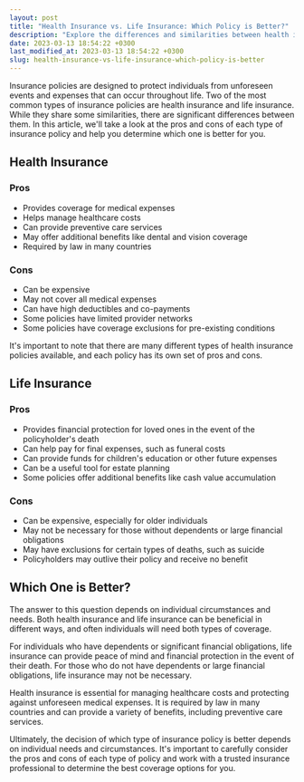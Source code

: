 ```yaml
---
layout: post
title: "Health Insurance vs. Life Insurance: Which Policy is Better?"
description: "Explore the differences and similarities between health insurance and life insurance policies to determine which one suits your needs best."
date: 2023-03-13 18:54:22 +0300last_modified_at: 2023-03-13 18:54:22 +0300
slug: health-insurance-vs-life-insurance-which-policy-is-better
---
```

Insurance policies are designed to protect individuals from unforeseen events and expenses that can occur throughout life. Two of the most common types of insurance policies are health insurance and life insurance. While they share some similarities, there are significant differences between them. In this article, we'll take a look at the pros and cons of each type of insurance policy and help you determine which one is better for you.

## Health Insurance

### Pros

*   Provides coverage for medical expenses
*   Helps manage healthcare costs
*   Can provide preventive care services
*   May offer additional benefits like dental and vision coverage
*   Required by law in many countries

### Cons

*   Can be expensive
*   May not cover all medical expenses
*   Can have high deductibles and co-payments
*   Some policies have limited provider networks
*   Some policies have coverage exclusions for pre-existing conditions

It's important to note that there are many different types of health insurance policies available, and each policy has its own set of pros and cons.

## Life Insurance

### Pros

*   Provides financial protection for loved ones in the event of the policyholder's death
*   Can help pay for final expenses, such as funeral costs
*   Can provide funds for children's education or other future expenses
*   Can be a useful tool for estate planning
*   Some policies offer additional benefits like cash value accumulation

### Cons

*   Can be expensive, especially for older individuals
*   May not be necessary for those without dependents or large financial obligations
*   May have exclusions for certain types of deaths, such as suicide
*   Policyholders may outlive their policy and receive no benefit

## Which One is Better?

The answer to this question depends on individual circumstances and needs. Both health insurance and life insurance can be beneficial in different ways, and often individuals will need both types of coverage.

For individuals who have dependents or significant financial obligations, life insurance can provide peace of mind and financial protection in the event of their death. For those who do not have dependents or large financial obligations, life insurance may not be necessary.

Health insurance is essential for managing healthcare costs and protecting against unforeseen medical expenses. It is required by law in many countries and can provide a variety of benefits, including preventive care services.

Ultimately, the decision of which type of insurance policy is better depends on individual needs and circumstances. It's important to carefully consider the pros and cons of each type of policy and work with a trusted insurance professional to determine the best coverage options for you.
